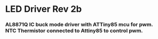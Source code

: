# LED Driver Rev 2b

### AL8871Q IC buck mode driver with ATTiny85 mcu for pwm. NTC Thermistor connected to Attiny85 to control pwm.